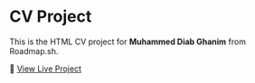 # CV Project

This is the HTML CV project for **Muhammed Diab Ghanim** from Roadmap.sh.

🔗 [View Live Project](https://roadmap.sh/projects/single-page-cv)
